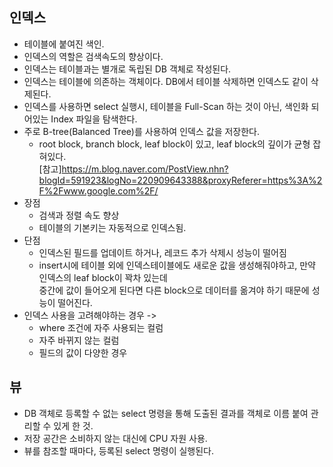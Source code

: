 ## 인덱스
* 테이블에 붙여진 색인. 
* 인덱스의 역할은 검색속도의 향상이다.
* 인덱스는 테이블과는 별개로 독립된 DB 객체로 작성된다.
* 인덱스는 테이블에 의존하는 객체이다. DB에서 테이블 삭제하면 인덱스도 같이 삭제된다.
* 인덱스를 사용하면 select 실행시, 테이블을 Full-Scan 하는 것이 아닌, 색인화 되어있는 Index 파일을 탐색한다.
* 주로 B-tree(Balanced Tree)를 사용하여 인덱스 값을 저장한다.
  - root block, branch block, leaf block이 있고, leaf block의 깊이가 균형 잡혀있다.  
  [참고]<https://m.blog.naver.com/PostView.nhn?blogId=591923&logNo=220909643388&proxyReferer=https%3A%2F%2Fwww.google.com%2F/>
* 장점
  - 검색과 정렬 속도 향상
  - 테이블의 기본키는 자동적으로 인덱스됨.
* 단점
  - 인덱스된 필드를 업데이트 하거나, 레코드 추가 삭제시 성능이 떨어짐
  - insert시에 테이블 외에 인덱스테이블에도 새로운 값을 생성해줘야하고, 만약 인덱스의 leaf block이 꽉차 있는데  
    중간에 값이 들어오게 된다면 다른 block으로 데이터를 옮겨야 하기 때문에 성능이 떨어진다.
* 인덱스 사용을 고려해야하는 경우 -> 
  - where 조건에 자주 사용되는 컬럼
  - 자주 바뀌지 않는 컬럼
  - 필드의 값이 다양한 경우
  
## 뷰
* DB 객체로 등록할 수 없는 select 명령을 통해 도출된 결과를 객체로 이름 붙여 관리할 수 있게 한 것.
* 저장 공간은 소비하지 않는 대신에 CPU 자원 사용.
* 뷰를 참조할 때마다, 등록된 select 명령이 실행된다.
